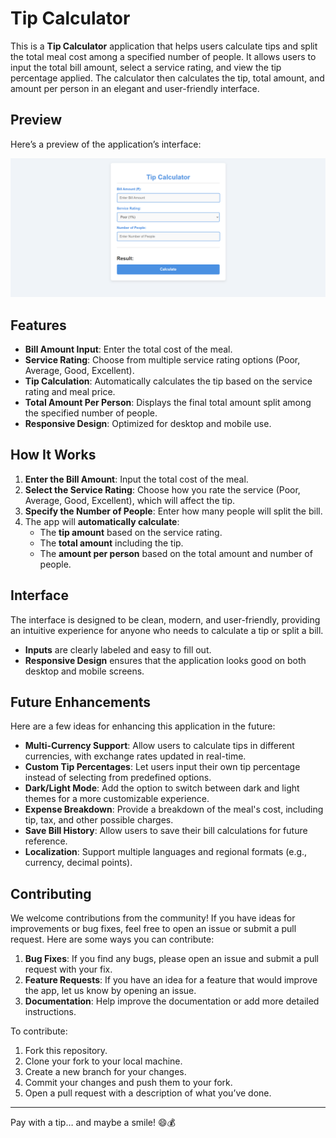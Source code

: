 # Tip Calculator

This is a **Tip Calculator** application that helps users calculate tips and split the total meal cost among a specified number of people. It allows users to input the total bill amount, select a service rating, and view the tip percentage applied. The calculator then calculates the tip, total amount, and amount per person in an elegant and user-friendly interface.

## Preview

Here’s a preview of the application’s interface:

![Tip Calculator Preview](image.png)

## Features

- **Bill Amount Input**: Enter the total cost of the meal.
- **Service Rating**: Choose from multiple service rating options (Poor, Average, Good, Excellent).
- **Tip Calculation**: Automatically calculates the tip based on the service rating and meal price.
- **Total Amount Per Person**: Displays the final total amount split among the specified number of people.
- **Responsive Design**: Optimized for desktop and mobile use.


## How It Works

1. **Enter the Bill Amount**: Input the total cost of the meal.
2. **Select the Service Rating**: Choose how you rate the service (Poor, Average, Good, Excellent), which will affect the tip.
3. **Specify the Number of People**: Enter how many people will split the bill.
4. The app will **automatically calculate**:
   - The **tip amount** based on the service rating.
   - The **total amount** including the tip.
   - The **amount per person** based on the total amount and number of people.

## Interface

The interface is designed to be clean, modern, and user-friendly, providing an intuitive experience for anyone who needs to calculate a tip or split a bill.

- **Inputs** are clearly labeled and easy to fill out.
- **Responsive Design** ensures that the application looks good on both desktop and mobile screens.


## Future Enhancements

Here are a few ideas for enhancing this application in the future:

- **Multi-Currency Support**: Allow users to calculate tips in different currencies, with exchange rates updated in real-time.
- **Custom Tip Percentages**: Let users input their own tip percentage instead of selecting from predefined options.
- **Dark/Light Mode**: Add the option to switch between dark and light themes for a more customizable experience.
- **Expense Breakdown**: Provide a breakdown of the meal's cost, including tip, tax, and other possible charges.
- **Save Bill History**: Allow users to save their bill calculations for future reference.
- **Localization**: Support multiple languages and regional formats (e.g., currency, decimal points).


## Contributing

We welcome contributions from the community! If you have ideas for improvements or bug fixes, feel free to open an issue or submit a pull request. Here are some ways you can contribute:

1. **Bug Fixes**: If you find any bugs, please open an issue and submit a pull request with your fix.
2. **Feature Requests**: If you have an idea for a feature that would improve the app, let us know by opening an issue.
3. **Documentation**: Help improve the documentation or add more detailed instructions.

To contribute:

1. Fork this repository.
2. Clone your fork to your local machine.
3. Create a new branch for your changes.
4. Commit your changes and push them to your fork.
5. Open a pull request with a description of what you’ve done.

---

Pay with a tip… and maybe a smile! 😄💰
